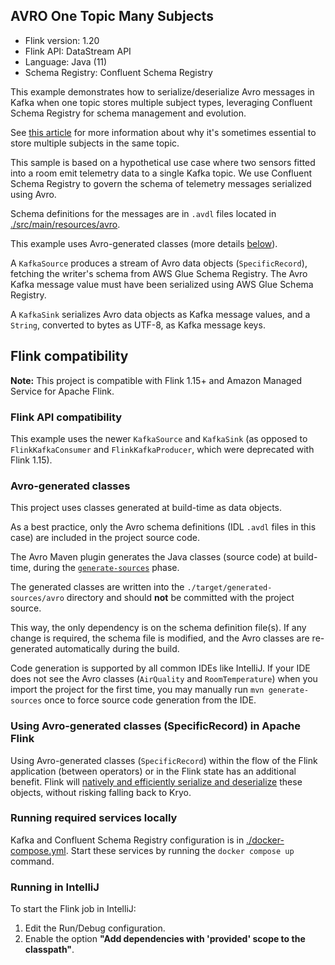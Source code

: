 ## AVRO One Topic Many Subjects

* Flink version: 1.20
* Flink API: DataStream API
* Language: Java (11)
* Schema Registry: Confluent Schema Registry

This example demonstrates how to serialize/deserialize Avro messages in Kafka when one topic stores multiple subject 
types, leveraging Confluent Schema Registry for schema management and evolution.

See [this article](https://martin.kleppmann.com/2018/01/18/event-types-in-kafka-topic.html) for more information about why it's sometimes essential to store multiple subjects in the same topic.

This sample is based on a hypothetical use case where two sensors fitted into a room emit telemetry data to a single Kafka topic. We use Confluent Schema Registry to govern the schema of telemetry messages serialized using Avro.

Schema definitions for the messages are in `.avdl` files located in [./src/main/resources/avro](./src/main/resources/avro).

This example uses Avro-generated classes (more details [below](#using-avro-generated-classes)).

A `KafkaSource` produces a stream of Avro data objects (`SpecificRecord`), fetching the writer's schema from AWS Glue Schema Registry. The Avro Kafka message value must have been serialized using AWS Glue Schema Registry.

A `KafkaSink` serializes Avro data objects as Kafka message values, and a `String`, converted to bytes as UTF-8, as Kafka message keys.

## Flink compatibility

**Note:** This project is compatible with Flink 1.15+ and Amazon Managed Service for Apache Flink.

### Flink API compatibility
This example uses the newer `KafkaSource` and `KafkaSink` (as opposed to `FlinkKafkaConsumer` and `FlinkKafkaProducer`, which were deprecated with Flink 1.15).

### Avro-generated classes

This project uses classes generated at build-time as data objects.

As a best practice, only the Avro schema definitions (IDL `.avdl` files in this case) are included in the project source code.

The Avro Maven plugin generates the Java classes (source code) at build-time, during the [`generate-sources`](https://maven.apache.org/guides/introduction/introduction-to-the-lifecycle.html) phase.

The generated classes are written into the `./target/generated-sources/avro` directory and should **not** be committed with the project source.

This way, the only dependency is on the schema definition file(s). If any change is required, the schema file is modified, and the Avro classes are re-generated automatically during the build.

Code generation is supported by all common IDEs like IntelliJ. If your IDE does not see the Avro classes (`AirQuality` and `RoomTemperature`) when you import the project for the first time, you may manually run `mvn generate-sources` once to force source code generation from the IDE.

### Using Avro-generated classes (SpecificRecord) in Apache Flink

Using Avro-generated classes (`SpecificRecord`) within the flow of the Flink application (between operators) or in the Flink state has an additional benefit. Flink will [natively and efficiently serialize and deserialize](https://nightlies.apache.org/flink/flink-docs-master/docs/dev/datastream/fault-tolerance/serialization/types_serialization/#pojos) these objects, without risking falling back to Kryo.

### Running required services locally
Kafka and Confluent Schema Registry configuration is in [./docker-compose.yml](./docker-compose.yml). Start these services by running the `docker compose up` command.

### Running in IntelliJ
To start the Flink job in IntelliJ:
1. Edit the Run/Debug configuration.
2. Enable the option **"Add dependencies with 'provided' scope to the classpath"**.